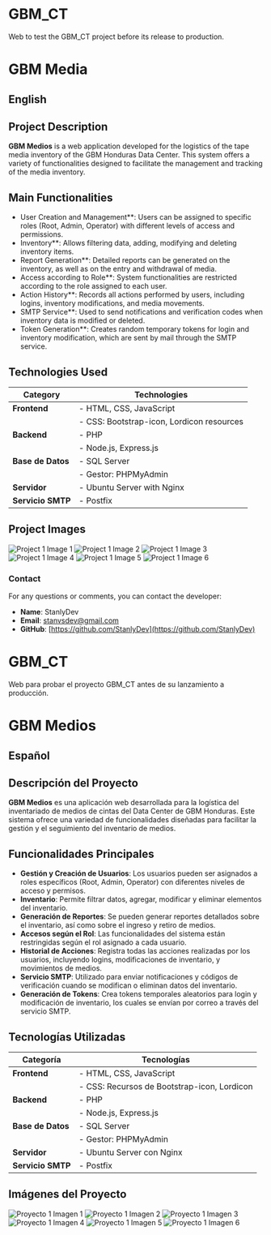 # GBM_CT
Web to test the GBM_CT project before its release to production.

# GBM Media

## English

## Project Description

**GBM Medios** is a web application developed for the logistics of the tape media inventory of the GBM Honduras Data Center. This system offers a variety of functionalities designed to facilitate the management and tracking of the media inventory.

## Main Functionalities

- User Creation and Management**: Users can be assigned to specific roles (Root, Admin, Operator) with different levels of access and permissions.
- Inventory**: Allows filtering data, adding, modifying and deleting inventory items.
- Report Generation**: Detailed reports can be generated on the inventory, as well as on the entry and withdrawal of media.
- Access according to Role**: System functionalities are restricted according to the role assigned to each user.
- Action History**: Records all actions performed by users, including logins, inventory modifications, and media movements.
- SMTP Service**: Used to send notifications and verification codes when inventory data is modified or deleted.
- Token Generation**: Creates random temporary tokens for login and inventory modification, which are sent by mail through the SMTP service.

## Technologies Used

| **Category**      | **Technologies**                          |
|--------------------|------------------------------------------|
| **Frontend**       | - HTML, CSS, JavaScript                  |
|                    | - CSS: Bootstrap-icon, Lordicon resources |
| **Backend**        | - PHP                                    |
|                    | - Node.js, Express.js                    |
| **Base de Datos**  | - SQL Server                             |
|                    | - Gestor: PHPMyAdmin                     |
| **Servidor**       | - Ubuntu Server with Nginx                |
| **Servicio SMTP**  | - Postfix                                |

## Project Images

![Project 1 Image 1](path/to/image1.jpg)
![Project 1 Image 2](path/path/to/image2.jpg)
![Project 1 Image 3](path/to/image3.jpg)
![Project 1 Image 4](path/path/to/image4.jpg)
![Project 1 Image 5](path/path/to/image5.jpg)
![Project 1 Image 6](path/path/to/image6.jpg)

### Contact

For any questions or comments, you can contact the developer:

- **Name**: StanlyDev
- **Email**: [stanvsdev@gmail.com](mailto:stanvsdev@gmail.com)
- **GitHub**: [https://github.com/StanlyDev](https://github.com/StanlyDev)

# GBM_CT
Web para probar el proyecto GBM_CT antes de su lanzamiento a producción.

# GBM Medios

## Español

## Descripción del Proyecto

**GBM Medios** es una aplicación web desarrollada para la logística del inventariado de medios de cintas del Data Center de GBM Honduras. Este sistema ofrece una variedad de funcionalidades diseñadas para facilitar la gestión y el seguimiento del inventario de medios.

## Funcionalidades Principales

- **Gestión y Creación de Usuarios**: Los usuarios pueden ser asignados a roles específicos (Root, Admin, Operator) con diferentes niveles de acceso y permisos.
- **Inventario**: Permite filtrar datos, agregar, modificar y eliminar elementos del inventario.
- **Generación de Reportes**: Se pueden generar reportes detallados sobre el inventario, así como sobre el ingreso y retiro de medios.
- **Accesos según el Rol**: Las funcionalidades del sistema están restringidas según el rol asignado a cada usuario.
- **Historial de Acciones**: Registra todas las acciones realizadas por los usuarios, incluyendo logins, modificaciones de inventario, y movimientos de medios.
- **Servicio SMTP**: Utilizado para enviar notificaciones y códigos de verificación cuando se modifican o eliminan datos del inventario.
- **Generación de Tokens**: Crea tokens temporales aleatorios para login y modificación de inventario, los cuales se envían por correo a través del servicio SMTP.

## Tecnologías Utilizadas

| **Categoría**      | **Tecnologías**                          |
|--------------------|------------------------------------------|
| **Frontend**       | - HTML, CSS, JavaScript                  |
|                    | - CSS: Recursos de Bootstrap-icon, Lordicon |
| **Backend**        | - PHP                                    |
|                    | - Node.js, Express.js                    |
| **Base de Datos**  | - SQL Server                             |
|                    | - Gestor: PHPMyAdmin                     |
| **Servidor**       | - Ubuntu Server con Nginx                |
| **Servicio SMTP**  | - Postfix                                |

## Imágenes del Proyecto

![Proyecto 1 Imagen 1](ruta/a/imagen1.jpg)
![Proyecto 1 Imagen 2](ruta/a/imagen2.jpg)
![Proyecto 1 Imagen 3](ruta/a/imagen3.jpg)
![Proyecto 1 Imagen 4](ruta/a/imagen4.jpg)
![Proyecto 1 Imagen 5](ruta/a/imagen5.jpg)
![Proyecto 1 Imagen 6](ruta/a/imagen6.jpg)
